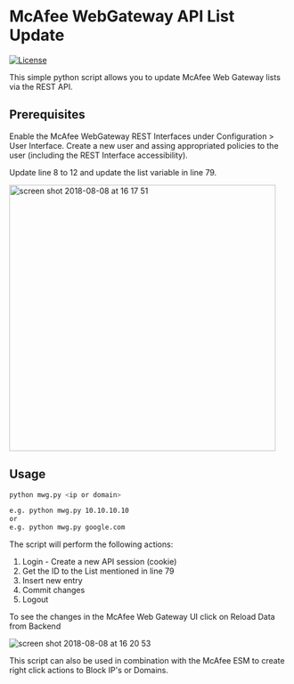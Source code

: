 # McAfee WebGateway API List Update
[![License](https://img.shields.io/badge/License-Apache%202.0-blue.svg)](https://opensource.org/licenses/Apache-2.0)

This simple python script allows you to update McAfee Web Gateway lists via the REST API.

## Prerequisites
Enable the McAfee WebGateway REST Interfaces under Configuration > User Interface.
Create a new user and assing appropriated policies to the user (including the REST Interface accessibility).

Update line 8 to 12 and update the list variable in line 79.

<img width="478" alt="screen shot 2018-08-08 at 16 17 51" src="https://user-images.githubusercontent.com/25227268/43842906-9fce52ac-9b26-11e8-8e6a-74611a0e3d36.png">

## Usage
```sh
python mwg.py <ip or domain>

e.g. python mwg.py 10.10.10.10
or
e.g. python mwg.py google.com
```

The script will perform the following actions:
1. Login - Create a new API session (cookie)
2. Get the ID to the List mentioned in line 79
3. Insert new entry
4. Commit changes
5. Logout

To see the changes in the McAfee Web Gateway UI click on Reload Data from Backend

![screen shot 2018-08-08 at 16 20 53](https://user-images.githubusercontent.com/25227268/43843096-0debc760-9b27-11e8-9b91-5f90dfe34efb.png)

This script can also be used in combination with the McAfee ESM to create right click actions to Block IP's or Domains.
